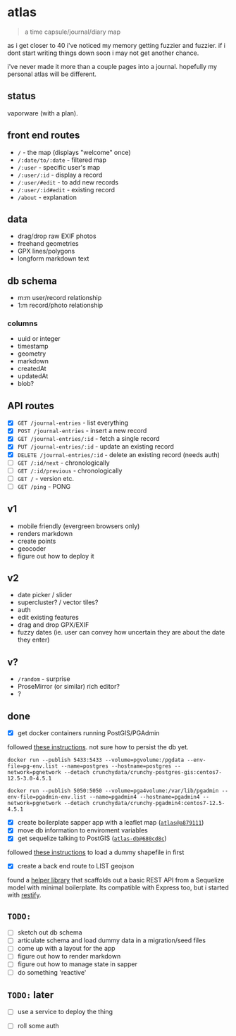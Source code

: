 # atlas

> a time capsule/journal/diary map

as i get closer to 40 i've noticed my memory getting fuzzier and fuzzier. if i dont start writing things down soon i may not get another chance.

i've never made it more than a couple pages into a journal. hopefully my personal atlas will be different.

## status

vaporware (with a plan).

## front end routes
* `/` - the map (displays "welcome" once)
* `/:date/to/:date` - filtered map
* `/:user` - specific user's map
* `/:user/:id` - display a record
* `/:user/#edit` - to add new records
* `/:user/:id#edit` - existing record
* `/about` - explanation

## data

* drag/drop raw EXIF photos
* freehand geometries
* GPX lines/polygons
* longform markdown text

## db schema

* m:m  user/record relationship
* 1:m record/photo relationship

### columns
* uuid or integer
* timestamp
* geometry
* markdown
* createdAt
* updatedAt
* blob?

## API routes

- [x] `GET /journal-entries` - list everything
- [x] `POST /journal-entries` - insert a new record
- [x] `GET /journal-entries/:id` - fetch a single record
- [x] `PUT /journal-entries/:id` - update an existing record
- [x] `DELETE /journal-entries/:id` - delete an existing record (needs auth)
- [ ] `GET /:id/next` - chronologically
- [ ] `GET /:id/previous` - chronologically
- [ ] `GET /` - version etc.
- [ ] `GET /ping` - PONG

## v1
* mobile friendly (evergreen browsers only)
* renders markdown
* create points
* geocoder
* figure out how to deploy it

## v2
* date picker / slider
* supercluster? / vector tiles?
* auth
* edit existing features
* drag and drop GPX/EXIF
* fuzzy dates (ie. user can convey how uncertain they are about the date they enter)

## v?
* `/random` - surprise
* ProseMirror (or similar) rich editor?
* ?

## done

- [x] get docker containers running PostGIS/PGAdmin

followed [these instructions](https://medium.com/spatial-data-science/how-to-install-postgis-and-pgadmin4-with-docker-easily-3f4cb3551bef). not sure how to persist the db yet.

```
docker run --publish 5433:5433 --volume=pgvolume:/pgdata --env-file=pg-env.list --name=postgres --hostname=postgres --network=pgnetwork --detach crunchydata/crunchy-postgres-gis:centos7-12.5-3.0-4.5.1

docker run --publish 5050:5050 --volume=pga4volume:/var/lib/pgadmin --env-file=pgadmin-env.list --name=pgadmin4 --hostname=pgadmin4 --network=pgnetwork --detach crunchydata/crunchy-pgadmin4:centos7-12.5-4.5.1
```

- [x] create boilerplate sapper app with a leaflet map ([`atlas@a879111`](https://github.com/jgravois/atlas/commit/a87911123d58c9f1ca870b74d5c2f0efb1444501))
- [x] move db information to enviroment variables
- [x] get sequelize talking to PostGIS ([`atlas-db@680cd8c`](https://github.com/jgravois/atlas-db/commit/680cd8c8c27726fc0413c8f424ed820686b0bc7f))

followed [these instructions](https://naysan.ca/2020/07/26/upload-a-shapefile-into-a-postgis-table-using-qgis/) to load a dummy shapefile in first

- [x] create a back end route to LIST geojson

found a [helper library](https://github.com/tommybananas/finale) that scaffolds out a basic REST API from a Sequelize model with minimal boilerplate. Its compatible with Express too, but i started with [restify](https://github.com/restify/node-restify).

## `TODO:`

- [ ] sketch out db schema
- [ ] articulate schema and load dummy data in a migration/seed files
- [ ] come up with a layout for the app
- [ ] figure out how to render markdown
- [ ] figure out how to manage state in sapper
- [ ] do something 'reactive'

## `TODO:` later

- [ ] use a service to deploy the thing
- [ ] roll some auth

